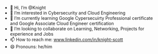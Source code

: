- 👋 Hi, I’m @Knight
- 👀 I’m interested in Cybersecurity and Cloud Engineering
- 🌱 I’m currently learning Google Cypersecuirty Professional certificate and Google Associate Cloud Engineer certification
- 💞️ I’m looking to collaborate on Learning, Networking, Projects for experience and Jobs
- 📫 How to reach me: www.linkedin.com/in/knight-scott
- 😄 Pronouns: he/him

<!---
Knight-glitch/Knight-glitch is a ✨ special ✨ repository because its `README.md` (this file) appears on your GitHub profile.
You can click the Preview link to take a look at your changes.
--->
